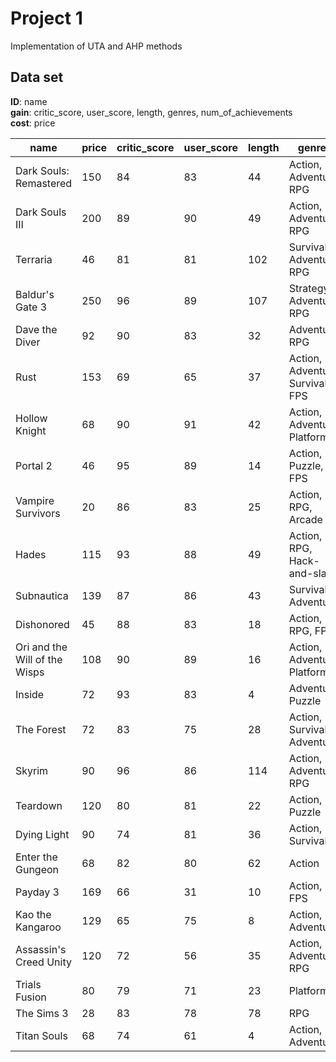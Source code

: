# Project 1

Implementation of UTA and AHP methods

## Data set

**ID**: name<br>
**gain**: critic_score, user_score, length, genres, num_of_achievements<br>
**cost**: price<br>

| name                          | price | critic_score | user_score | length | genres                           | num_of_achievements |
|-------------------------------|-------|--------------|------------|--------|----------------------------------|---------------------|
| Dark Souls: Remastered        | 150   | 84           | 83         | 44     | Action, Adventure, RPG           | 41                  |
| Dark Souls III                | 200   | 89           | 90         | 49     | Action, Adventure, RPG           | 43                  |
| Terraria                      | 46    | 81           | 81         | 102    | Survival, Adventure, RPG         | 115                 |
| Baldur's Gate 3               | 250   | 96           | 89         | 107    | Strategy, Adventure, RPG         | 54                  |
| Dave the Diver                | 92    | 90           | 83         | 32     | Adventure, RPG                   | 43                  |
| Rust                          | 153   | 69           | 65         | 37     | Action, Adventure, Survival, FPS | 92                  |
| Hollow Knight                 | 68    | 90           | 91         | 42     | Action, Adventure, Platformer    | 63                  |
| Portal 2                      | 46    | 95           | 89         | 14     | Action, Puzzle, FPS              | 51                  |
| Vampire Survivors             | 20    | 86           | 83         | 25     | Action, RPG, Arcade              | 204                 |
| Hades                         | 115   | 93           | 88         | 49     | Action, RPG, Hack-and-slash      | 49                  |
| Subnautica                    | 139   | 87           | 86         | 43     | Survival, Adventure              | 17                  |
| Dishonored                    | 45    | 88           | 83         | 18     | Action, RPG, FPS                 | 80                  |
| Ori and the Will of the Wisps | 108   | 90           | 89         | 16     | Action, Adventure, Platformer    | 37                  |
| Inside                        | 72    | 93           | 83         | 4      | Adventure, Puzzle                | 14                  |
| The Forest                    | 72    | 83           | 75         | 28     | Action, Survival, Adventure      | 45                  |
| Skyrim                        | 90    | 96           | 86         | 114    | Action, Adventure, RPG           | 75                  |
| Teardown                      | 120   | 80           | 81         | 22     | Action, Puzzle                   | 27                  |
| Dying Light                   | 90    | 74           | 81         | 36     | Action, Survival                 | 78                  |
| Enter the Gungeon             | 68    | 82           | 80         | 62     | Action                           | 54                  |
| Payday 3                      | 169   | 66           | 31         | 10     | Action, FPS                      | 22                  |
| Kao the Kangaroo              | 129   | 65           | 75         | 8      | Action, Adventure                | 26                  |
| Assassin's Creed Unity        | 120   | 72           | 56         | 35     | Action, Adventure, RPG           | 57                  |
| Trials Fusion                 | 80    | 79           | 71         | 23     | Platformer                       | 51                  |
| The Sims 3                    | 28    | 83           | 78         | 78     | RPG                              | 65                  |
| Titan Souls                   | 68    | 74           | 61         | 4      | Action, Adventure                | 27                  |